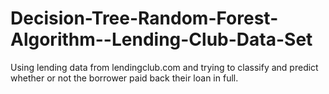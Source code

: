 # Decision-Tree-Random-Forest-Algorithm--Lending-Club-Data-Set
Using lending data from lendingclub.com and trying to classify and predict whether or not the borrower paid back their loan in full.
